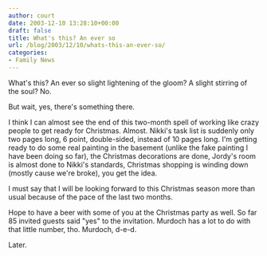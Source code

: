 ```yaml
---
author: court
date: 2003-12-10 13:28:10+00:00
draft: false
title: What's this? An ever so
url: /blog/2003/12/10/whats-this-an-ever-so/
categories:
- Family News
---
```


What's this?  An ever so slight lightening of the gloom?  A slight stirring of the soul?  No.

But wait, yes, there's something there.

I think I can almost see the end of this two-month spell of working like crazy people to get ready for Christmas.  Almost.  Nikki's task list is suddenly only two pages long, 6 point, double-sided, instead of 10 pages long.  I'm getting ready to do some real painting in the basement (unlike the fake painting I have been doing so far), the Christmas decorations are done, Jordy's room is almost done to Nikki's standards, Christmas shopping is winding down (mostly cause we're broke), you get the idea.

I must say that I will be looking forward to this Christmas season more than usual because of the pace of the last two months.

Hope to have a beer with some of you at the Christmas party as well.  So far 85 invited guests said "yes" to the invitation.  Murdoch has a lot to do with that little number, tho.  Murdoch, d-e-d.

Later.
